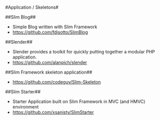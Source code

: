 #Application / Skeletons#

##Slim Blog##
- Simple Blog written with Slim Framework
- https://github.com/fdisotto/SlimBlog

##Slender##
- Slender provides a toolkit for quickly putting together a modular PHP application.
- https://github.com/alanpich/slender

##Slim Framework skeleton application##
- https://github.com/codeguy/Slim-Skeleton

##Slim Starter##
- Starter Application built on Slim Framework in MVC (and HMVC) environment
- https://github.com/xsanisty/SlimStarter
